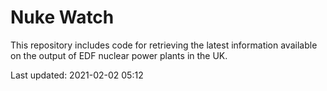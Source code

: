 # Nuke Watch

This repository includes code for retrieving the latest information available on the output of EDF nuclear power plants in the UK.

Last updated: 2021-02-02 05:12